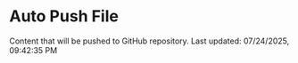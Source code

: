 # Auto Push File

Content that will be pushed to GitHub repository.
Last updated: 07/24/2025, 09:42:35 PM